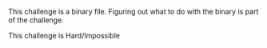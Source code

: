 This challenge is a binary file. Figuring out what to do with the binary is part of the challenge.

This challenge is Hard/Impossible
